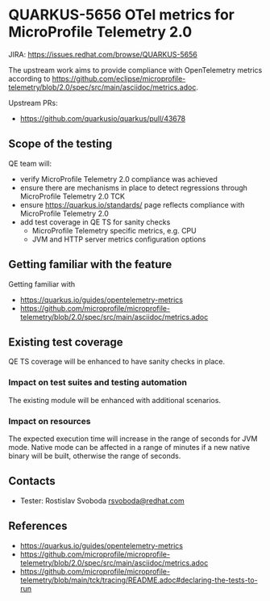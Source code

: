 # QUARKUS-5656 OTel metrics for MicroProfile Telemetry 2.0

JIRA: https://issues.redhat.com/browse/QUARKUS-5656

The upstream work aims to provide compliance with OpenTelemetry metrics according to https://github.com/eclipse/microprofile-telemetry/blob/2.0/spec/src/main/asciidoc/metrics.adoc.

Upstream PRs:
- https://github.com/quarkusio/quarkus/pull/43678

## Scope of the testing
QE team will:
- verify MicroProfile Telemetry 2.0 compliance was achieved
- ensure there are mechanisms in place to detect regressions through MicroProfile Telemetry 2.0 TCK
- ensure https://quarkus.io/standards/ page reflects compliance with MicroProfile Telemetry 2.0
- add test coverage in QE TS for sanity checks
  - MicroProfile Telemetry specific metrics, e.g. CPU
  - JVM and HTTP server metrics configuration options

## Getting familiar with the feature
Getting familiar with
- https://quarkus.io/guides/opentelemetry-metrics
- https://github.com/microprofile/microprofile-telemetry/blob/2.0/spec/src/main/asciidoc/metrics.adoc

## Existing test coverage
QE TS coverage will be enhanced to have sanity checks in place.

### Impact on test suites and testing automation
The existing module will be enhanced with additional scenarios.

### Impact on resources
The expected execution time will increase in the range of seconds for JVM mode. Native mode can be affected in a range of minutes
if a new native binary will be built, otherwise the range of seconds.

## Contacts
* Tester: Rostislav Svoboda <rsvoboda@redhat.com>

## References
- https://quarkus.io/guides/opentelemetry-metrics
- https://github.com/microprofile/microprofile-telemetry/blob/2.0/spec/src/main/asciidoc/metrics.adoc
- https://github.com/microprofile/microprofile-telemetry/blob/main/tck/tracing/README.adoc#declaring-the-tests-to-run